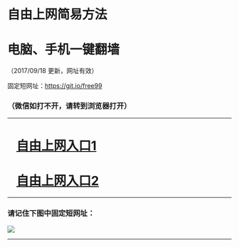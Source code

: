 ﻿# 自由上网简易方法

# 电脑、手机一键翻墙

（2017/09/18 更新，网址有效）

固定短网址：https://git.io/free99

### （微信如打不开，请转到浏览器打开）


***





# &nbsp;&nbsp; <a href="http://ft2972514621.fwq-tz1005.info/fwqtz01.html?t=091800117967 " target="_blank">自由上网入口1</a>
# &nbsp;&nbsp; <a href="http://ft2030319417.fwq-tz1006.info/fwqtz02.html?t=091800112219 " target="_blank">自由上网入口2</a>
***

### 请记住下图中固定短网址：

<img src="https://s3-us-west-2.amazonaws.com/fwq-1001/yjfq-20170905okok.png" /> 


***


